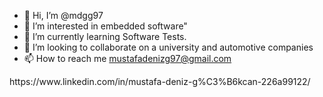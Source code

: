 - 👋 Hi, I’m @mdgg97
- 👀 I’m interested in embedded software"
- 🌱 I’m currently learning Software Tests.
- 💞️ I’m looking to collaborate on a university and automotive companies
- 📫 How to reach me mustafadenizg97@gmail.com

<!---
mdgg97/mdgg97 is a ✨ special ✨ repository because its `README.md` (this file) appears on your GitHub profile.
You can click the Preview link to take a look at your changes.
--->https://www.linkedin.com/in/mustafa-deniz-g%C3%B6kcan-226a99122/
